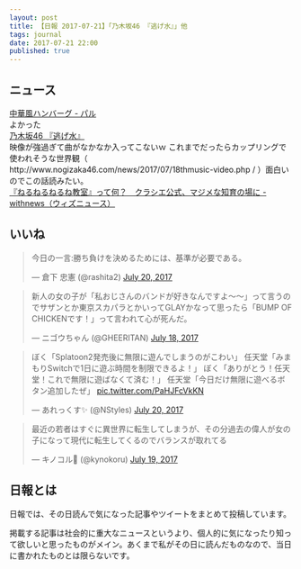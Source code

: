 ```yaml
---
layout: post
title: 【日報 2017-07-21】「乃木坂46 『逃げ水』」他
tags: journal
date: 2017-07-21 22:00
published: true
---
```



## ニュース

<div class="news"><a href="http://negineesan.hatenablog.com/entry/2017/07/20/194708" target="_blank">中華風ハンバーグ - パル</a>
<div class="newscomme">よかった
</div>
</div>

<div class="news"><a href="http://www.youtube.com/watch?v=nhrXbPlpdQQ" target="_blank">乃木坂46 『逃げ水』</a>
<div class="newscomme">映像が強過ぎて曲がなかなか入ってこないｗ これまでだったらカップリングで使われそうな世界観（ http://www.nogizaka46.com/news/2017/07/18thmusic-video.php / ）面白いのでこの話読みたい。
</div>
</div>

<div class="news"><a href="https://withnews.jp/article/f0170721001qq000000000000000W00o10101qq000015599A" target="_blank">『ねるねるねるね教室』って何？　クラシエ公式、マジメな知育の場に - withnews（ウィズニュース）</a>
<div class="newscomme"></div>
</div>


## いいね

 <blockquote class="twitter-tweet"><p lang="ja" dir="ltr">今日の一言:勝ち負けを決めるためには、基準が必要である。</p>&mdash; 倉下 忠憲 (@rashita2) <a href="https://twitter.com/rashita2/status/888039742004056064">July 20, 2017</a></blockquote>
<script async src="//platform.twitter.com/widgets.js" charset="utf-8"></script> 
 
 
<blockquote class="twitter-tweet"><p lang="ja" dir="ltr">新人の女の子が「私おじさんのバンドが好きなんですよ〜〜」って言うのでサザンとか東京スカパラとかいってGLAYかなって思ったら「BUMP OF CHICKENです！」って言われて心が死んだ。</p>&mdash; ニゴウちゃん (@GHEERITAN) <a href="https://twitter.com/GHEERITAN/status/887233600688537600">July 18, 2017</a></blockquote>
<script async src="//platform.twitter.com/widgets.js" charset="utf-8"></script> 
 
 
<blockquote class="twitter-tweet"><p lang="ja" dir="ltr">ぼく「Splatoon2発売後に無限に遊んでしまうのがこわい」 
任天堂「みまもりSwitchで1日に遊ぶ時間を制限できるよ！」 
ぼく「ありがとう！任天堂！これで無限に遊ばなくて済む！」 
任天堂「今日だけ無限に遊べるボタン追加したぜ」 <a href="https://t.co/PaHJFcVkKN">pic.twitter.com/PaHJFcVkKN</a></p>&mdash; あれっくす✨ (@NStyles) <a href="https://twitter.com/NStyles/status/887895869353152512">July 20, 2017</a></blockquote>
<script async src="//platform.twitter.com/widgets.js" charset="utf-8"></script> 
 
 
<blockquote class="twitter-tweet"><p lang="ja" dir="ltr">最近の若者はすぐに異世界に転生してしまうが、その分過去の偉人が女の子になって現代に転生してくるのでバランスが取れてる</p>&mdash; キノコル🔞 (@kynokoru) <a href="https://twitter.com/kynokoru/status/887589838282661888">July 19, 2017</a></blockquote>
<script async src="//platform.twitter.com/widgets.js" charset="utf-8"></script> 
 

## 日報とは

日報では、その日読んで気になった記事やツイートをまとめて投稿しています。

掲載する記事は社会的に重大なニュースというより、個人的に気になったり知って欲しいと思ったものがメイン。あくまで私がその日に読んだものなので、当日に書かれたものとは限らないです。
